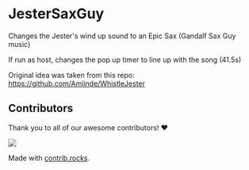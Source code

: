 # JesterSaxGuy

Changes the Jester's wind up sound to an Epic Sax (Gandalf Sax Guy music)

If run as host, changes the pop up timer to line up with the song (41.5s)

Original idea was taken from this repo: https://github.com/Amlinde/WhistleJester

## Contributors

Thank you to all of our awesome contributors! ❤️

<a href="https://github.com/PC-Principal/JesterSaxGuy/graphs/contributors">
  <img src="https://contrib.rocks/image?repo=PC-Principal/JesterSaxGuy" />
</a>

Made with [contrib.rocks](https://contrib.rocks).